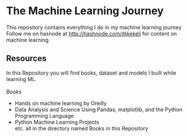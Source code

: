 # The Machine Learning Journey
This repository contains everything I do in my machine learning journey<br>
Follow me on hasnode at http://hashnode.com/@kekeli for content on machine learning.<br>

## Resources
In this Repository you will find books, dataset and models I built while learning ML.<br>
<br>
*Books*
* Hands on machine learning by Oreilly
* Data Analysis and Science Using Pandas, matplotlib, and the Python Programming Language
* Python Machine Learning Projects <br>
etc. all in the directory named Books in this Repository

